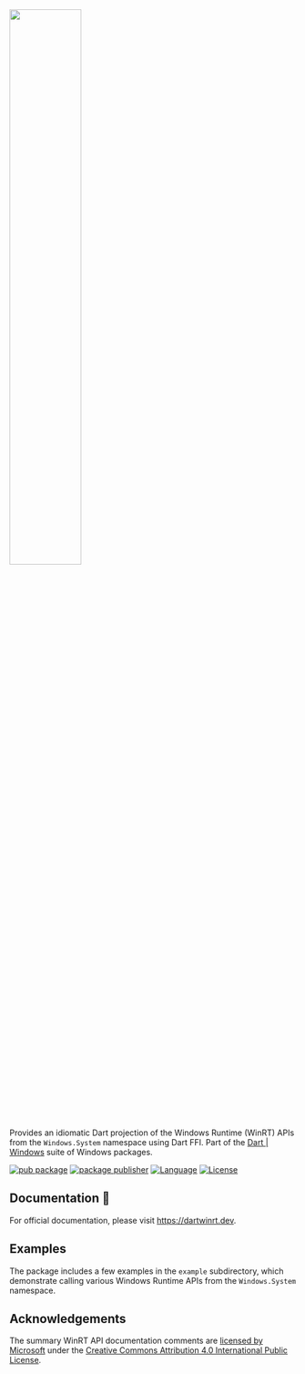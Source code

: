 <img src="https://user-images.githubusercontent.com/2319867/235838660-a82bfdce-aa55-461d-b418-19bd5185b6af.png" width="50%" height="50%">

Provides an idiomatic Dart projection of the Windows Runtime (WinRT) APIs
from the `Windows.System` namespace using Dart FFI.
Part of the [Dart | Windows](https://github.com/dart-windows) suite of Windows
packages.

[![pub package](https://img.shields.io/pub/v/windows_system.svg)](https://pub.dev/packages/windows_system)
[![package publisher](https://img.shields.io/pub/publisher/windows_system.svg)](https://pub.dev/publishers/win32.pub)
[![Language](https://img.shields.io/badge/language-Dart-blue.svg)](https://dart.dev)
[![License](https://img.shields.io/github/license/dart-windows/dartwinrt?color=blue)](https://opensource.org/licenses/BSD-3-Clause)

## Documentation 📝

For official documentation, please visit https://dartwinrt.dev.

## Examples

The package includes a few examples in the `example` subdirectory, which
demonstrate calling various Windows Runtime APIs from the `Windows.System`
namespace.

## Acknowledgements

The summary WinRT API documentation comments are [licensed by Microsoft][] under
the [Creative Commons Attribution 4.0 International Public License][license].

[licensed by Microsoft]: https://github.com/MicrosoftDocs/winrt-api/#legal-notices
[license]: https://github.com/MicrosoftDocs/winrt-api/blob/89e9254fd8b53a648937dbb4324d7f7d6f8d1314/LICENSE
